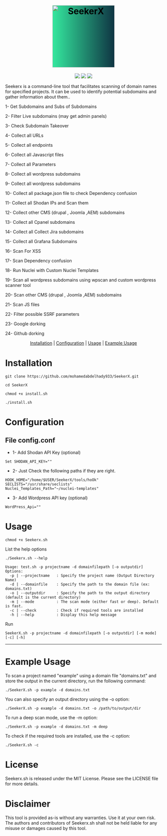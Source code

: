 <h1 align="center">
  <img src="" alt="SeekerX" width="200px" style="background:linear-gradient(to right, #34e89e, #0f3443);color:black">
  <br>
</h1>


<p align="center">
<a href="https://opensource.org/licenses/MIT"><img src="https://img.shields.io/badge/license-MIT-_red.svg"></a>
<a href="https://github.com/mohamedabdelhady933/SeekerX/issues"><img src="https://img.shields.io/badge/contributions-welcome-brightgreen.svg?style=flat"></a>
<img src="https://img.shields.io/badge/BashScript-blue">
</p>

 <p align=""> Seekerx is a command-line tool that facilitates scanning of domain names for specified projects. It can be used to identify potential subdomains and gather information about them.. </p>
<p align=""> 1- Get Subdomains and Subs of Subdomains</p>
<p align=""> 2- Filter Live subdomains (may get admin panels) </p>
<p align=""> 3- Check Subdomain Takeover </p>
<p align=""> 4- Collect all URLs </p>
<p align=""> 5- Collect all endpoints </p>
<p align=""> 6- Collect all Javascript files </p>
<p align=""> 7- Collect all Parameters </p>
<p align=""> 8- Collect all wordpress subdomains </p>
<p align=""> 9- Collect all wordpress subdomains </p>
<p align=""> 10- Collect all package.json file to check Dependency confusion </p>
<p align=""> 11- Collect all Shodan IPs and Scan them </p>
<p align=""> 12- Collect other CMS (drupal , Joomla ,AEM) subdomains</p>
<p align=""> 13- Collect all Cpanel subdomains </p>
<p align=""> 14- Collect all Collect Jira subdomains </p>
<p align=""> 15- Collect all Grafana Subdomains</p>
<p align=""> 16- Scan For XSS </p>
<p align=""> 17- Scan Dependency confusion </p>
<p align=""> 18- Run Nuclei with Custom Nuclei Templates </p>
<p align=""> 19- Scan all wordpress subdomains using wpscan and custom wordpress scanner tool </p>
<p align=""> 20- Scan other CMS (drupal , Joomla ,AEM) subdomains </p>
<p align=""> 21- Scan JS files </p>
<p align=""> 22- Filter possible SSRF parameters </p>
<p align=""> 23- Google dorking </p>
<p align=""> 24- Github dorking </p>

<!------------------------------------------------------------------Installation---------------------------------------------------->
<p align="center">
  <a href="#installation">Installation</a> |
  <a href="#configuration">Configuration</a> |
  <a href="#usage">Usage</a> |
  <a href="#running-in-the-background">Example Usage</a> 
</p>



# Installation

```
git clone https://github.com/mohamedabdelhady933/SeekerX.git

cd SeekerX

chmod +x install.sh

./install.sh
```

<!--------------------------------------------------------------Configuration-------------------------------------------------------->

# Configuration

## File config.conf

* 1- Add Shodan API Key   (optional)
  
```
Set SHODAN_API_KEY=""
```

* 2- Just Check the following paths if they are right.

```
HOOK_HOME="/home/$USER/SeekerX/tools/hoOk"
SECLISTS="/usr/share/seclists"
Nuclei_Templates_Path="~/nuclei-templates"
```

* 3- Add Wordpress API key  (optional)
```
WordPress_Api=""
```

<!-------------------------------------------------------------------Usage------------------------------------------------------------->

# Usage 


```
chmod +x Seekerx.sh
```

List the help options

```
./Seekerx.sh --help

Usage: test.sh -p projectname -d domainfilepath [-o outputdir]
Options:
  -p | --projectname   : Specify the project name (Output Directory Name)
  -d | --domainfile    : Specify the path to the domain file (ex: domains.txt)
  -o | --outputdir     : Specify the path to the output directory (default is the current directory)
  -m | --mode          : The scan mode (either fast or deep). Default is fast.
  -c | --check         : Check if required tools are installed
  -h | --help          : Display this help message

```

Run 

```
SeekerX.sh -p projectname -d domainfilepath [-o outputdir] [-m mode] [-c] [-h]

```

---

<!------------------------------------------------------------------Example Usage---------------------------------------------------->
# Example Usage

To scan a project named "example" using a domain file "domains.txt" and store the output in the current directory, run the following command:

```
./SeekerX.sh -p example -d domains.txt
```

You can also specify an output directory using the -o option:

```
./SeekerX.sh -p example -d domains.txt -o /path/to/output/dir
```

To run a deep scan mode, use the -m option:

```
./SeekerX.sh -p example -d domains.txt -m deep
```

To check if the required tools are installed, use the -c option:

```
./SeekerX.sh -c
```


# License
Seekerx.sh is released under the MIT License. Please see the LICENSE file for more details.

# Disclaimer
This tool is provided as-is without any warranties. Use it at your own risk. The authors and contributors of Seekerx.sh shall not be held liable for any misuse or damages caused by this tool.



